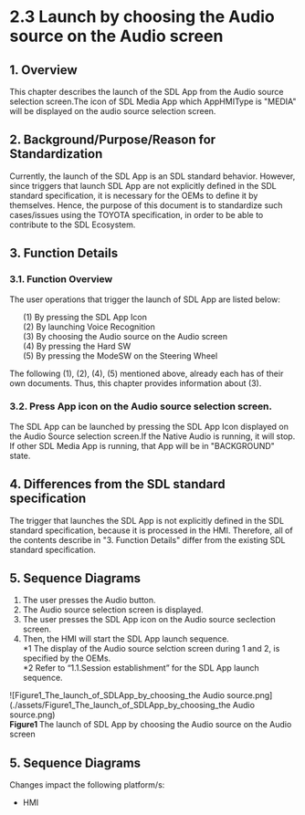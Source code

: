 # 2.3 Launch by choosing the Audio source on the Audio screen

## 1. Overview
This chapter describes the launch of the SDL App from the Audio source selection screen.The icon of SDL Media App which AppHMIType is "MEDIA" will be displayed on the audio source selection screen.

## 2. Background/Purpose/Reason for Standardization
Currently, the launch of the SDL App is an SDL standard behavior.
However, since triggers that launch SDL App are not explicitly defined in the SDL standard specification, it is necessary for the OEMs to define it by themselves.
Hence, the purpose of this document is to standardize such cases/issues using the TOYOTA specification, in order to be able to contribute to the SDL Ecosystem.

## 3. Function Details
### 3.1. Function Overview
The user operations that trigger the launch of SDL App are listed below:

<ol>
 (1) By pressing the SDL App Icon<br>
 (2) By launching Voice Recognition<br>
 (3) By choosing the Audio source on the Audio screen<br>
 (4) By pressing the Hard SW<br>
 (5) By pressing the ModeSW on the Steering Wheel
</ol>

The following (1), (2), (4), (5) mentioned above, already each has of their own documents. Thus, this chapter provides information about (3).

### 3.2. Press App icon on the Audio source selection screen.
The SDL App can be launched by pressing the SDL App Icon displayed on the Audio Source selection screen.If the Native Audio is running, it will stop.
If other SDL Media App is running, that App will be in "BACKGROUND" state.

## 4. Differences from the SDL standard specification
The trigger that launches the SDL App is not explicitly defined in the SDL standard specification, because it is processed in the HMI.
Therefore, all of the contents describe in "3. Function Details" differ from the existing SDL standard specification.

## 5. Sequence Diagrams
1. The user presses the Audio button.
2. The Audio source selection screen is displayed.
3. The user presses the SDL App icon on the Audio source seclection screen.
4. Then, the HMI will start the SDL App launch sequence.<br>
\*1 The display of the Audio source selction screen during 1 and 2, is specified by the OEMs.<br>
\*2 Refer to “1.1.Session establishment” for the SDL App launch sequence.<br>

![Figure1_The_launch_of_SDLApp_by_choosing_the Audio source.png](./assets/Figure1_The_launch_of_SDLApp_by_choosing_the Audio source.png)<br>
<b>Figure1 </b> The launch of SDL App by choosing the Audio source on the Audio screen

## 5. Sequence Diagrams
Changes impact the following platform/s:
- HMI
